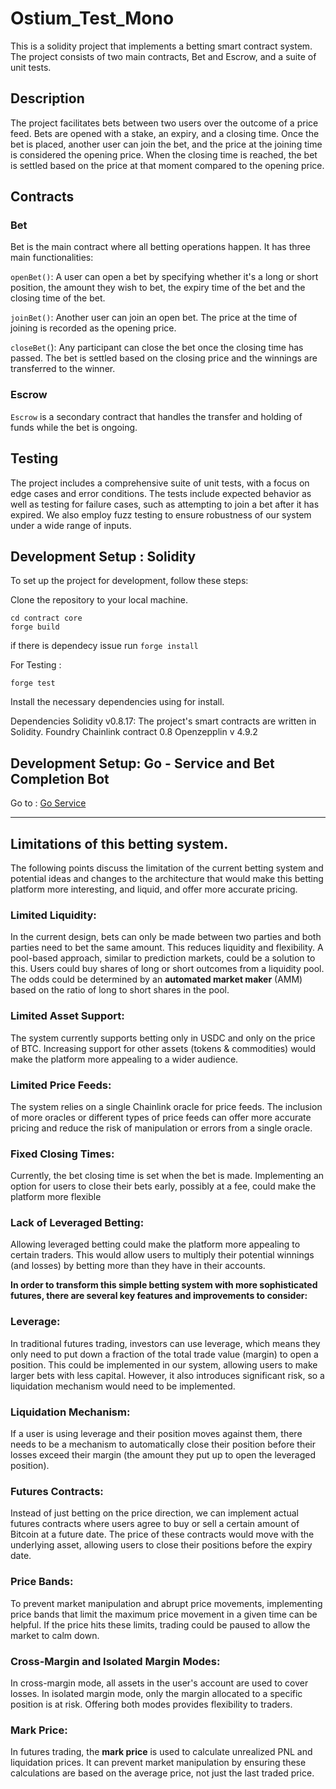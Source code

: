 # Ostium_Test_Mono

This is a solidity project that implements a betting smart contract system. The project consists of two main contracts, Bet and Escrow, and a suite of unit tests.

## Description
The project facilitates bets between two users over the outcome of a price feed. Bets are opened with a stake, an expiry, and a closing time. Once the bet is placed, another user can join the bet, and the price at the joining time is considered the opening price. When the closing time is reached, the bet is settled based on the price at that moment compared to the opening price.

## Contracts
### Bet
Bet is the main contract where all betting operations happen. It has three main functionalities:

`openBet()`: A user can open a bet by specifying whether it's a long or short position, the amount they wish to bet, the expiry time of the bet and the closing time of the bet.

`joinBet()`: Another user can join an open bet. The price at the time of joining is recorded as the opening price.

`closeBet(`): Any participant can close the bet once the closing time has passed. The bet is settled based on the closing price and the winnings are transferred to the winner.

### Escrow
`Escrow` is a secondary contract that handles the transfer and holding of funds while the bet is ongoing.

## Testing
The project includes a comprehensive suite of unit tests, with a focus on edge cases and error conditions. The tests include expected behavior as well as testing for failure cases, such as attempting to join a bet after it has expired. We also employ fuzz testing to ensure robustness of our system under a wide range of inputs.

## Development Setup : Solidity
To set up the project for development, follow these steps:

Clone the repository to your local machine.
```
cd contract core
forge build
```
if there is dependecy issue run `forge install`

For Testing : 
```
forge test
```
Install the necessary dependencies using for install.

Dependencies
Solidity v0.8.17: The project's smart contracts are written in Solidity.
Foundry
Chainlink contract 0.8
Openzepplin v 4.9.2

## Development Setup: Go - Service and Bet Completion Bot 
Go to : [Go Service](./go-service/README.md)

***

## Limitations of this betting system. 
The following points discuss the limitation of the current betting system and potential ideas and changes to the architecture that would make this betting platform more interesting, and liquid, and offer more accurate pricing.

### Limited Liquidity:
In the current design, bets can only be made between two parties and both parties need to bet the same amount. This reduces liquidity and flexibility. A pool-based approach, similar to prediction markets, could be a solution to this. Users could buy shares of long or short outcomes from a liquidity pool. The odds could be determined by an **automated market maker** (AMM) based on the ratio of long to short shares in the pool.

### Limited Asset Support: 
The system currently supports betting only in USDC and only on the price of BTC. Increasing support for other assets (tokens & commodities) would make the platform more appealing to a wider audience.

### Limited Price Feeds: 
The system relies on a single Chainlink oracle for price feeds. The inclusion of more oracles or different types of price feeds can offer more accurate pricing and reduce the risk of manipulation or errors from a single oracle.

### Fixed Closing Times: 
Currently, the bet closing time is set when the bet is made. Implementing an option for users to close their bets early, possibly at a fee, could make the platform more flexible

### Lack of Leveraged Betting: 
Allowing leveraged betting could make the platform more appealing to certain traders. This would allow users to multiply their potential winnings (and losses) by betting more than they have in their accounts.

**In order to transform this simple betting system with more sophisticated futures, there are several key features and improvements to consider:**

### Leverage:
In traditional futures trading, investors can use leverage, which means they only need to put down a fraction of the total trade value (margin) to open a position. This could be implemented in our system, allowing users to make larger bets with less capital. However, it also introduces significant risk, so a liquidation mechanism would need to be implemented.

### Liquidation Mechanism:
If a user is using leverage and their position moves against them, there needs to be a mechanism to automatically close their position before their losses exceed their margin (the amount they put up to open the leveraged position).

### Futures Contracts: 
Instead of just betting on the price direction, we can implement actual futures contracts where users agree to buy or sell a certain amount of Bitcoin at a future date. The price of these contracts would move with the underlying asset, allowing users to close their positions before the expiry date.

### Price Bands: 
To prevent market manipulation and abrupt price movements, implementing price bands that limit the maximum price movement in a given time can be helpful. If the price hits these limits, trading could be paused to allow the market to calm down.

### Cross-Margin and Isolated Margin Modes: 
In cross-margin mode, all assets in the user's account are used to cover losses. In isolated margin mode, only the margin allocated to a specific position is at risk. Offering both modes provides flexibility to traders.

### Mark Price: 
In futures trading, the **mark price** is used to calculate unrealized PNL and liquidation prices. It can prevent market manipulation by ensuring these calculations are based on the average price, not just the last traded price.
